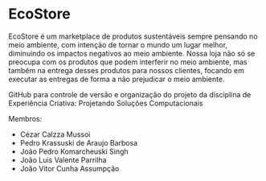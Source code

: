 # EcoStore

EcoStore é um marketplace de produtos sustentáveis sempre pensando no meio ambiente, com intenção de tornar o mundo um lugar melhor, diminuindo os impactos negativos ao meio ambiente. Nossa loja não só se preocupa com os produtos que podem interferir no meio ambiente, mas também na entrega desses produtos para nossos clientes, focando em executar as entregas de forma a não prejudicar o meio ambiente.

GitHub para controle de versão e organização do projeto da disciplina de Experiência Criativa: Projetando Soluções Computacionais

Membros:
- Cézar Calzza Mussoi
- Pedro Krassuski de Araujo Barbosa
- João Pedro Komarcheuski Singh
- João Luis Valente Parrilha
- João Vitor Cunha Assumpção
